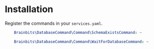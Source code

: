 # Installation

Register the commands in your `services.yaml`.

```yaml
    Brainbits\DatabaseCommand\Command\SchemaExistsCommand: ~

    Brainbits\DatabaseCommand\Command\WaitForDatabaseCommand: ~
```
